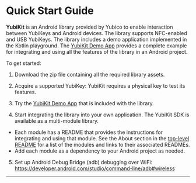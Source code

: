 # Quick Start Guide

**YubiKit** is an Android library provided by Yubico to enable interaction between YubiKeys and Android devices. The library supports NFC-enabled and USB YubiKeys. The library includes a demo application implemented in the Kotlin playground. The [YubiKit Demo App](./yubikit-android/tree/master/YubikitDemo) provides a complete example for integrating and using all the features of the library in an Android project.

To get started:

1. Download the zip file containing all the required library assets.
2. Acquire a supported YubiKey: YubiKit requires a physical key to test its features.
3. Try the [YubiKit Demo App](./yubikit-android/tree/master/YubikitDemo) that is included with the library.

4. Start integrating the library into your own application. The YubiKit SDK is available as a multi-module library.

 - Each module has a README that provides the instructions for integrating and using that module. See the About section in the [top-level README](./yubikit-android/README.md) for a list of the modules and links to their associated READMEs.
 - Add each module as a dependency to your Android project as needed.

5. Set up Android Debug Bridge (adb) debugging over WiFi: https://developer.android.com/studio/command-line/adb#wireless


---
